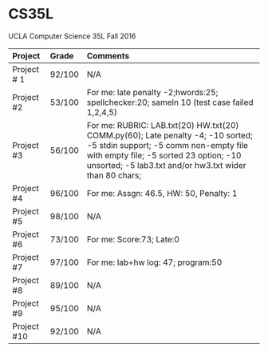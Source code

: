 # CS35L
UCLA Computer Science 35L Fall 2016

| Project       | Grade         | Comments                      |
| :------------ |:--------------| :-----------------------------|
| Project # 1   | 92/100        | N/A     |
| Project #2    | 53/100        | For me: late penalty -2;hwords:25; spellchecker:20; sameln 10 (test case failed 1,2,4,5) |
| Project #3    | 56/100        | For me: RUBRIC: LAB.txt(20) HW.txt(20) COMM.py(60); Late penalty -4; -10 sorted; -5 stdin support; -5 comm non-empty file with empty file; -5 sorted 23 option; -10 unsorted; -5 lab3.txt and/or hw3.txt wider than 80 chars; |
| Project #4    | 96/100        | For me: Assgn: 46.5, HW: 50, Penalty: 1 |
| Project #5    | 98/100        | N/A |
| Project #6    | 73/100        | For me: Score:73; Late:0          |
| Project #7    | 97/100        | For me: lab+hw log: 47; program:50       |
| Project #8    | 89/100        | N/A                           |
| Project #9    | 95/100        | N/A                           |
| Project #10   | 92/100        | N/A                           |
